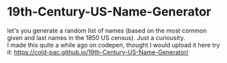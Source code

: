 # 19th-Century-US-Name-Generator
let's you generate a random list of names (based on the most common given and last names in the 1850 US census). Just a curiousity. <br/> 
I made this quite a while ago on codepen, thought I would upload it here
try it: https://cold-pac.github.io/19th-Century-US-Name-Generator/

